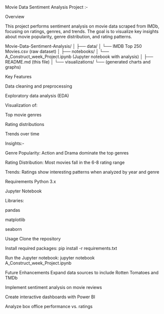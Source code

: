 Movie Data Sentiment Analysis Project :- 

 Overview
 
This project performs sentiment analysis on movie data scraped from IMDb, focusing on ratings, genres, and trends. The goal is to visualize key insights about movie popularity, genre distribution, and rating patterns.

Movie-Data-Sentiment-Analysis/
│
├── data/
│   └── IMDB Top 250 Movies.csv (raw dataset)
│
├── notebooks/
│   └── A_Construct_week_Project.ipynb (Jupyter notebook with analysis)
│
├── README.md (this file)
│
└── visualizations/
    └── (generated charts and graphs)

Key Features

Data cleaning and preprocessing

Exploratory data analysis (EDA)

Visualization of:

Top movie genres

Rating distributions

Trends over time


Insights:- 

Genre Popularity: Action and Drama dominate the top genres

Rating Distribution: Most movies fall in the 6-8 rating range

Trends: Ratings show interesting patterns when analyzed by year and genre

Requirements
Python 3.x

Jupyter Notebook

Libraries:

pandas

matplotlib

seaborn

Usage
Clone the repository

Install required packages: pip install -r requirements.txt

Run the Jupyter notebook: jupyter notebook A_Construct_week_Project.ipynb

Future Enhancements
Expand data sources to include Rotten Tomatoes and TMDb

Implement sentiment analysis on movie reviews

Create interactive dashboards with Power BI

Analyze box office performance vs. ratings
